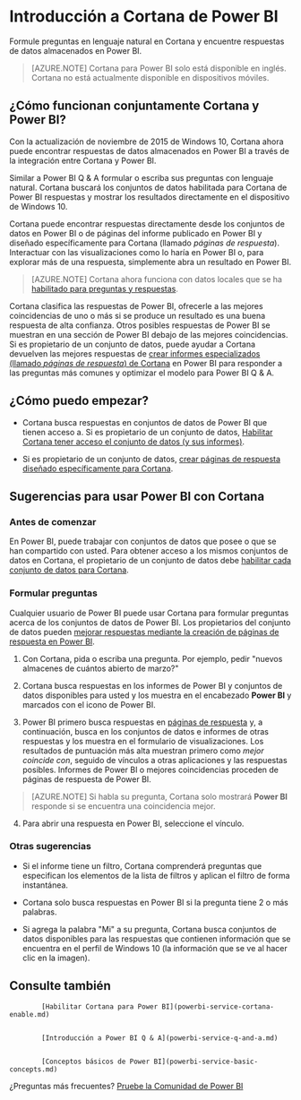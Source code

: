 <properties
   pageTitle="Introducción a Cortana de Power BI"
   description="Usar Cortana con Power BI para obtener respuestas de los datos. Activar Cortana para cada conjunto de datos de Power BI y, a continuación, habilite Cortana tener acceso a los conjuntos de datos desde dispositivos móviles."
   services="powerbi"
   documentationCenter=""
   authors="mihart"  
   manager="mblythe"
   backup=""
   editor=""
   tags=""
   qualityFocus="no"
   qualityDate=""/>

<tags
   ms.service="powerbi"
   ms.devlang="NA"
   ms.topic="article"
   ms.tgt_pltfrm="NA"
   ms.workload="powerbi"
   ms.date="09/19/2016"
   ms.author="mihart"/>


# <a name="introduction-to-cortana-for-power-bi"></a>Introducción a Cortana de Power BI

Formule preguntas en lenguaje natural en Cortana y encuentre respuestas de datos almacenados en Power BI.

>[AZURE.NOTE]  Cortana para Power BI solo está disponible en inglés. Cortana no está actualmente disponible en dispositivos móviles.

## <a name="how-do-cortana-and-power-bi-work-together?"></a>¿Cómo funcionan conjuntamente Cortana y Power BI?

Con la actualización de noviembre de 2015 de Windows 10, Cortana ahora puede encontrar respuestas de datos almacenados en Power BI a través de la integración entre Cortana y Power BI.

Similar a Power BI Q & A formular o escriba sus preguntas con lenguaje natural. Cortana buscará los conjuntos de datos habilitada para Cortana de Power BI respuestas y mostrar los resultados directamente en el dispositivo de Windows 10.   

Cortana puede encontrar respuestas directamente desde los conjuntos de datos en Power BI o de páginas del informe publicado en Power BI y diseñado específicamente para Cortana (llamado *páginas de respuesta*).  Interactuar con las visualizaciones como lo haría en Power BI o, para explorar más de una respuesta, simplemente abra un resultado en Power BI.

>[AZURE.NOTE]  Cortana ahora funciona con datos locales que se ha [habilitado para preguntas y respuestas](powerbi-service-q-and-a-direct-query.md).

Cortana clasifica las respuestas de Power BI, ofrecerle a las mejores coincidencias de uno o más si se produce un resultado es una buena respuesta de alta confianza. Otros posibles respuestas de Power BI se muestran en una sección de Power BI debajo de las mejores coincidencias. Si es propietario de un conjunto de datos, puede ayudar a Cortana devuelven las mejores respuestas de [crear informes especializados (llamado *páginas de respuesta*) de Cortana](powerbi-service-cortana-desktop-entity-cards.md) en Power BI para responder a las preguntas más comunes y optimizar el modelo para Power BI Q & A.

## <a name="how-do-i-get-started?"></a>¿Cómo puedo empezar?

- Cortana busca respuestas en conjuntos de datos de Power BI que tienen acceso a. Si es propietario de un conjunto de datos, [Habilitar Cortana tener acceso el conjunto de datos (y sus informes)](powerbi-service-cortana-enable.md).  

- Si es propietario de un conjunto de datos, [crear páginas de respuesta diseñado específicamente para Cortana](powerbi-service-cortana-desktop-entity-cards.md).

## <a name="tips-for-using-power-bi-with-cortana"></a>Sugerencias para usar Power BI con Cortana

### <a name="before-you-begin"></a>Antes de comenzar

En Power BI, puede trabajar con conjuntos de datos que posee o que se han compartido con usted. Para obtener acceso a los mismos conjuntos de datos en Cortana, el propietario de un conjunto de datos debe [habilitar cada conjunto de datos para Cortana](powerbi-service-cortana-enable.md).  

### <a name="asking-questions"></a>Formular preguntas

Cualquier usuario de Power BI puede usar Cortana para formular preguntas acerca de los conjuntos de datos de Power BI.  Los propietarios del conjunto de datos pueden [mejorar respuestas mediante la creación de páginas de respuesta en Power BI](powerbi-service-cortana-desktop-entity-cards.md).  

1. Con Cortana, pida o escriba una pregunta.  Por ejemplo, pedir "nuevos almacenes de cuántos abierto de marzo?"

2. Cortana busca respuestas en los informes de Power BI y conjuntos de datos disponibles para usted y los muestra en el encabezado **Power BI** y marcados con el icono de Power BI.

3. Power BI primero busca respuestas en [páginas de respuesta](powerbi-service-cortana-desktop-entity-cards.md) y, a continuación, busca en los conjuntos de datos e informes de otras respuestas y los muestra en el formulario de visualizaciones.  Los resultados de puntuación más alta muestran primero como *mejor coincide con*, seguido de vínculos a otras aplicaciones y las respuestas posibles. Informes de Power BI o mejores coincidencias proceden de páginas de respuesta de Power BI.
  >[AZURE.NOTE] Si habla su pregunta, Cortana solo mostrará **Power BI** responde si se encuentra una coincidencia mejor.  

4. Para abrir una respuesta en Power BI, seleccione el vínculo.


### <a name="other-tips"></a>Otras sugerencias

-  Si el informe tiene un filtro, Cortana comprenderá preguntas que especifican los elementos de la lista de filtros y aplican el filtro de forma instantánea.

- Cortana solo busca respuestas en Power BI si la pregunta tiene 2 o más palabras.

- Si agrega la palabra "Mi" a su pregunta, Cortana busca conjuntos de datos disponibles para las respuestas que contienen información que se encuentra en el perfil de Windows 10 (la información que se ve al hacer clic en la imagen).

## <a name="see-also"></a>Consulte también

            [Habilitar Cortana para Power BI](powerbi-service-cortana-enable.md)


            [Introducción a Power BI Q & A](powerbi-service-q-and-a.md)


            [Conceptos básicos de Power BI](powerbi-service-basic-concepts.md)

¿Preguntas más frecuentes? 
            [Pruebe la Comunidad de Power BI](http://community.powerbi.com/)

